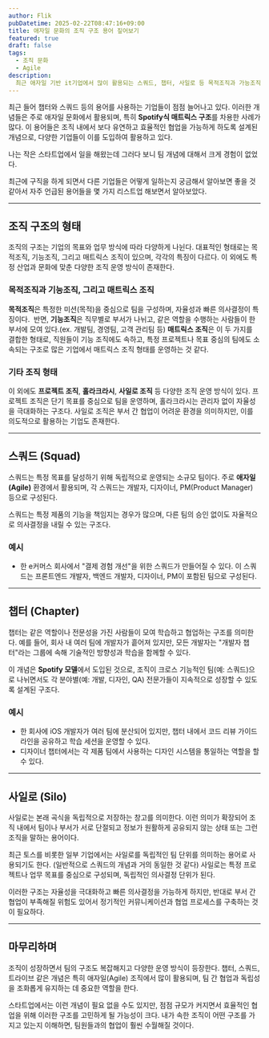 ```yaml
---
author: Flik
pubDatetime: 2025-02-22T08:47:16+09:00
title: 애자일 문화의 조직 구조 용어 짚어보기
featured: true
draft: false
tags:
  - 조직 문화
  - Agile
description:
  최근 애자일 기반 it기업에서 많이 활용되는 스쿼드, 챕터, 사일로 등 목적조직과 가능조직에서 사용되는 용어를 짚어보며 알아보고 정리합니다.
---
```


최근 들어 챕터와 스쿼드 등의 용어를 사용하는 기업들이 점점 늘어나고 있다. 이러한 개념들은 주로 애자일 문화에서 활용되며, 특히 **Spotify식 매트릭스 구조**를 차용한 사례가 많다. 이 용어들은 조직 내에서 보다 유연하고 효율적인 협업을 가능하게 하도록 설계된 개념으로, 다양한 기업들이 이를 도입하여 활용하고 있다.

나는 작은 스타트업에서 일을 해왔는데 그러다 보니 팀 개념에 대해서 크게 경험이 없었다.

최근에 구직을 하게 되면서 다른 기업들은 어떻게 일하는지 궁금해서 알아보면 좋을 것 같아서 자주 언급된 용어들을 몇 가지 리스트업 해보면서 알아보았다.

---

## 조직 구조의 형태

조직의 구조는 기업의 목표와 업무 방식에 따라 다양하게 나뉜다. 대표적인 형태로는 목적조직, 기능조직, 그리고 매트릭스 조직이 있으며, 각각의 특징이 다르다. 이 외에도 특정 산업과 문화에 맞춘 다양한 조직 운영 방식이 존재한다.

### 목적조직과 기능조직, 그리고 매트릭스 조직

**목적조직**은 특정한 미션(목적)을 중심으로 팀을 구성하며, 자율성과 빠른 의사결정이 특징이다.  반면, **기능조직**은 직무별로 부서가 나뉘고, 같은 역할을 수행하는 사람들이 한 부서에 모여 있다.(ex. 개발팀, 경영팀, 고객 관리팀 등) **매트릭스 조직**은 이 두 가지를 결합한 형태로, 직원들이 기능 조직에도 속하고, 특정 프로젝트나 목표 중심의 팀에도 소속되는 구조로 많은 기업에서 매트릭스 조직 형태를 운영하는 것 같다.  

### 기타 조직 형태

이 외에도 **프로젝트 조직**, **홀라크라시**, **사일로 조직** 등 다양한 조직 운영 방식이 있다. 프로젝트 조직은 단기 목표를 중심으로 팀을 운영하며, 홀라크라시는 관리자 없이 자율성을 극대화하는 구조다. 사일로 조직은 부서 간 협업이 어려운 환경을 의미하지만, 이를 의도적으로 활용하는 기업도 존재한다.

---

## 스쿼드 (Squad)

스쿼드는 특정 목표를 달성하기 위해 독립적으로 운영되는 소규모 팀이다. 주로 **애자일(Agile)** 환경에서 활용되며, 각 스쿼드는 개발자, 디자이너, PM(Product Manager) 등으로 구성된다.

스쿼드는 특정 제품의 기능을 책임지는 경우가 많으며, 다른 팀의 승인 없이도 자율적으로 의사결정을 내릴 수 있는 구조다.

### 예시

- 한 e커머스 회사에서 "결제 경험 개선"을 위한 스쿼드가 만들어질 수 있다. 이 스쿼드는 프론트엔드 개발자, 백엔드 개발자, 디자이너, PM이 포함된 팀으로 구성된다.

---

## 챕터 (Chapter)

챕터는 같은 역할이나 전문성을 가진 사람들이 모여 학습하고 협업하는 구조를 의미한다. 예를 들어, 회사 내 여러 팀에 개발자가 흩어져 있지만, 모든 개발자는 "개발자 챕터"라는 그룹에 속해 기술적인 방향성과 학습을 함께할 수 있다.

이 개념은 **Spotify 모델**에서 도입된 것으로, 조직이 크로스 기능적인 팀(예: 스쿼드)으로 나뉘면서도 각 분야별(예: 개발, 디자인, QA) 전문가들이 지속적으로 성장할 수 있도록 설계된 구조다.

### 예시

- 한 회사에 iOS 개발자가 여러 팀에 분산되어 있지만, 챕터 내에서 코드 리뷰 가이드라인을 공유하고 학습 세션을 운영할 수 있다.
- 디자이너 챕터에서는 각 제품 팀에서 사용하는 디자인 시스템을 통일하는 역할을 할 수 있다.

---

## 사일로 (Silo)

사일로는 본래 곡식을 독립적으로 저장하는 창고를 의미한다. 이런 의미가 확장되어 조직 내에서 팀이나 부서가 서로 단절되고 정보가 원활하게 공유되지 않는 상태 또는 그런 조직을 말하는 용어이다.

최근 토스를 비롯한 일부 기업에서는 사일로를 독립적인 팀 단위를 의미하는 용어로 사용되기도 한다. (일반적으로 스쿼드의 개념과 거의 동일한 것 같다) 사일로는 특정 프로젝트나 업무 목표를 중심으로 구성되며, 독립적인 의사결정 단위가 된다.&#x20;

이러한 구조는 자율성을 극대화하고 빠른 의사결정을 가능하게 하지만, 반대로 부서 간 협업이 부족해질 위험도 있어서 정기적인 커뮤니케이션과 협업 프로세스를 구축하는 것이 필요하다.

---

## 마무리하며

조직이 성장하면서 팀의 구조도 복잡해지고 다양한 운영 방식이 등장한다. 챕터, 스쿼드, 트라이브 같은 개념은 특히 애자일(Agile) 조직에서 많이 활용되며, 팀 간 협업과 독립성을 조화롭게 유지하는 데 중요한 역할을 한다.

스타트업에서는 이런 개념이 필요 없을 수도 있지만, 점점 규모가 커지면서 효율적인 협업을 위해 이러한 구조를 고민하게 될 가능성이 크다. 내가 속한 조직이 어떤 구조를 가지고 있는지 이해하면, 팀원들과의 협업이 훨씬 수월해질 것이다.

